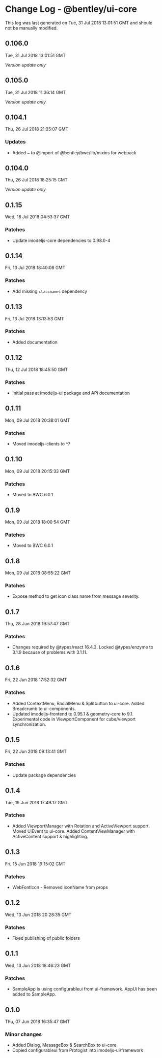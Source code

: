 # Change Log - @bentley/ui-core

This log was last generated on Tue, 31 Jul 2018 13:01:51 GMT and should not be manually modified.

## 0.106.0
Tue, 31 Jul 2018 13:01:51 GMT

*Version update only*

## 0.105.0
Tue, 31 Jul 2018 11:36:14 GMT

*Version update only*

## 0.104.1
Thu, 26 Jul 2018 21:35:07 GMT

### Updates

- Added ~ to @import of @bentley/bwc/lib/mixins for webpack

## 0.104.0
Thu, 26 Jul 2018 18:25:15 GMT

*Version update only*

## 0.1.15
Wed, 18 Jul 2018 04:53:37 GMT

### Patches

- Update imodeljs-core dependencies to 0.98.0-4

## 0.1.14
Fri, 13 Jul 2018 18:40:08 GMT

### Patches

- Add missing `classnames` dependency

## 0.1.13
Fri, 13 Jul 2018 13:13:53 GMT

### Patches

- Added documentation

## 0.1.12
Thu, 12 Jul 2018 18:45:50 GMT

### Patches

- Initial pass at imodeljs-ui package and API documentation

## 0.1.11
Mon, 09 Jul 2018 20:38:01 GMT

### Patches

- Moved imodeljs-clients to ^7

## 0.1.10
Mon, 09 Jul 2018 20:15:33 GMT

### Patches

- Moved to BWC 6.0.1

## 0.1.9
Mon, 09 Jul 2018 18:00:54 GMT

### Patches

- Moved to BWC 6.0.1

## 0.1.8
Mon, 09 Jul 2018 08:55:22 GMT

### Patches

- Expose method to get icon class name from message severity.

## 0.1.7
Thu, 28 Jun 2018 19:57:47 GMT

### Patches

- Changes required by @types/react 16.4.3. Locked @types/enzyme to 3.1.9 because of problems with 3.1.11.

## 0.1.6
Fri, 22 Jun 2018 17:52:32 GMT

### Patches

- Added ContextMenu, RadialMenu & Splitbutton to ui-core. Added Breadcrumb to ui-components.
- Updated imodeljs-frontend to 0.95.1 & geometry-core to 9.1. Experimental code in ViewportComponent for cube/viewport synchronization.

## 0.1.5
Fri, 22 Jun 2018 09:13:41 GMT

### Patches

- Update package dependencies

## 0.1.4
Tue, 19 Jun 2018 17:49:17 GMT

### Patches

- Added ViewportManager with Rotation and ActiveViewport support. Moved UiEvent to ui-core. Added ContentViewManager with ActiveContent support & highlighting.

## 0.1.3
Fri, 15 Jun 2018 19:15:02 GMT

### Patches

- WebFontIcon - Removed iconName from <span> props

## 0.1.2
Wed, 13 Jun 2018 20:28:35 GMT

### Patches

- Fixed publishing of public folders

## 0.1.1
Wed, 13 Jun 2018 18:46:23 GMT

### Patches

- SampleApp is using configurableui from ui-framework. AppUi has been added to SampleApp.

## 0.1.0
Thu, 07 Jun 2018 16:35:47 GMT

### Minor changes

- Added Dialog, MessageBox & SearchBox to ui-core
- Copied configurableui from Protogist into imodeljs-ui\framework

